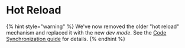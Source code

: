 # Hot Reload

{% hint style="warning" %}
We've now removed the older "hot reload" mechanism and replaced it with the new _dev mode_. See the [Code Synchronization guide](./code-synchronization.md) for details.
{% endhint %}
